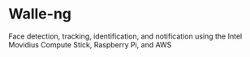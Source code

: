 # Walle-ng
Face detection, tracking, identification, and notification using the Intel Movidius Compute Stick, Raspberry Pi, and AWS
